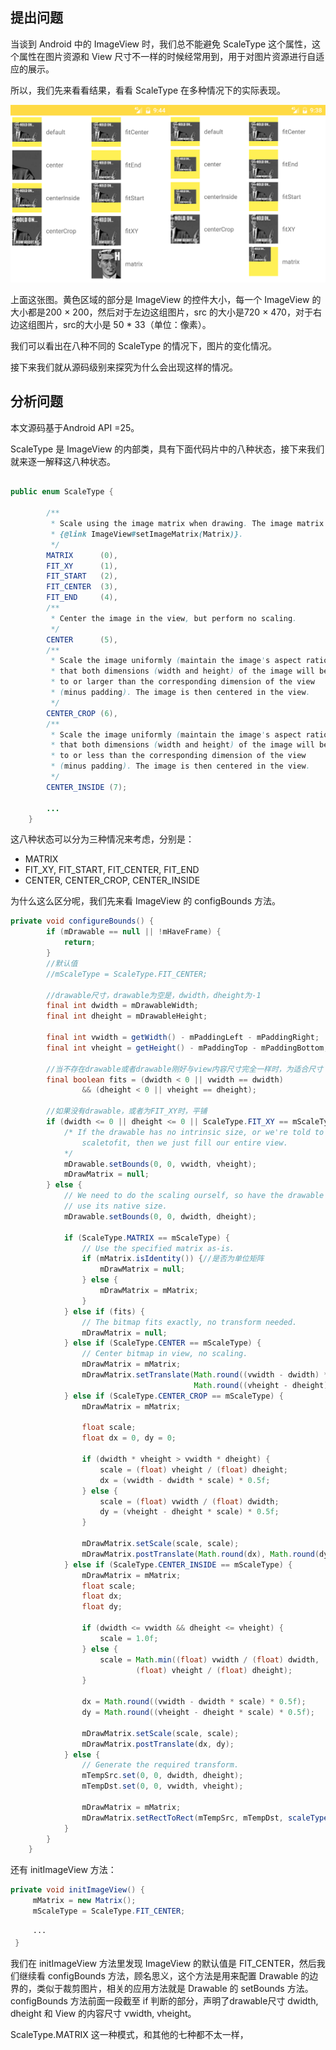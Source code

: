 ## 提出问题

当谈到 Android 中的 ImageView 时，我们总不能避免 ScaleType 这个属性，这个属性在图片资源和 View 尺寸不一样的时候经常用到，用于对图片资源进行自适应的展示。

所以，我们先来看看结果，看看 ScaleType 在多种情况下的实际表现。


![图片1](pict1.jpg)

上面这张图。黄色区域的部分是 ImageView 的控件大小，每一个 ImageView 的大小都是200 × 200，然后对于左边这组图片，src 的大小是720 × 470，对于右边这组图片，src的大小是 50 * 33（单位：像素）。

我们可以看出在八种不同的 ScaleType 的情况下，图片的变化情况。

接下来我们就从源码级别来探究为什么会出现这样的情况。


## 分析问题




本文源码基于Android API =25。

ScaleType 是 ImageView 的内部类，具有下面代码片中的八种状态，接下来我们就来逐一解释这八种状态。

```java

public enum ScaleType {

        /**
         * Scale using the image matrix when drawing. The image matrix can be set using
         * {@link ImageView#setImageMatrix(Matrix)}.
         */
        MATRIX      (0),
        FIT_XY      (1),
        FIT_START   (2),
        FIT_CENTER  (3),
        FIT_END     (4),
        /**
         * Center the image in the view, but perform no scaling.
         */
        CENTER      (5),
        /**
         * Scale the image uniformly (maintain the image's aspect ratio) so
         * that both dimensions (width and height) of the image will be equal
         * to or larger than the corresponding dimension of the view
         * (minus padding). The image is then centered in the view.
         */
        CENTER_CROP (6),
        /**
         * Scale the image uniformly (maintain the image's aspect ratio) so
         * that both dimensions (width and height) of the image will be equal
         * to or less than the corresponding dimension of the view
         * (minus padding). The image is then centered in the view.
         */
        CENTER_INSIDE (7);

        ...
    }

```

这八种状态可以分为三种情况来考虑，分别是：
- MATRIX
- FIT_XY, FIT_START, FIT_CENTER, FIT_END
- CENTER, CENTER_CROP, CENTER_INSIDE


为什么这么区分呢，我们先来看 ImageView 的 configBounds 方法。

```java
private void configureBounds() {
        if (mDrawable == null || !mHaveFrame) {
            return;
        }
        //默认值
        //mScaleType = ScaleType.FIT_CENTER;   

        //drawable尺寸，drawable为空是，dwidth，dheight为-1
        final int dwidth = mDrawableWidth;
        final int dheight = mDrawableHeight;

        final int vwidth = getWidth() - mPaddingLeft - mPaddingRight;
        final int vheight = getHeight() - mPaddingTop - mPaddingBottom;

        //当不存在drawable或者drawable刚好与view内容尺寸完全一样时，为适合尺寸
        final boolean fits = (dwidth < 0 || vwidth == dwidth)
                && (dheight < 0 || vheight == dheight);

        //如果没有drawable，或者为FIT_XY时，平铺
        if (dwidth <= 0 || dheight <= 0 || ScaleType.FIT_XY == mScaleType) {
            /* If the drawable has no intrinsic size, or we're told to
                scaletofit, then we just fill our entire view.
            */
            mDrawable.setBounds(0, 0, vwidth, vheight);
            mDrawMatrix = null;
        } else {
            // We need to do the scaling ourself, so have the drawable
            // use its native size.
            mDrawable.setBounds(0, 0, dwidth, dheight);

            if (ScaleType.MATRIX == mScaleType) {
                // Use the specified matrix as-is.
                if (mMatrix.isIdentity()) {//是否为单位矩阵
                    mDrawMatrix = null;
                } else {
                    mDrawMatrix = mMatrix;
                }
            } else if (fits) {
                // The bitmap fits exactly, no transform needed.
                mDrawMatrix = null;
            } else if (ScaleType.CENTER == mScaleType) {
                // Center bitmap in view, no scaling.
                mDrawMatrix = mMatrix;
                mDrawMatrix.setTranslate(Math.round((vwidth - dwidth) * 0.5f),
                                         Math.round((vheight - dheight) * 0.5f));
            } else if (ScaleType.CENTER_CROP == mScaleType) {
                mDrawMatrix = mMatrix;

                float scale;
                float dx = 0, dy = 0;

                if (dwidth * vheight > vwidth * dheight) {
                    scale = (float) vheight / (float) dheight;
                    dx = (vwidth - dwidth * scale) * 0.5f;
                } else {
                    scale = (float) vwidth / (float) dwidth;
                    dy = (vheight - dheight * scale) * 0.5f;
                }

                mDrawMatrix.setScale(scale, scale);
                mDrawMatrix.postTranslate(Math.round(dx), Math.round(dy));
            } else if (ScaleType.CENTER_INSIDE == mScaleType) {
                mDrawMatrix = mMatrix;
                float scale;
                float dx;
                float dy;

                if (dwidth <= vwidth && dheight <= vheight) {
                    scale = 1.0f;
                } else {
                    scale = Math.min((float) vwidth / (float) dwidth,
                            (float) vheight / (float) dheight);
                }

                dx = Math.round((vwidth - dwidth * scale) * 0.5f);
                dy = Math.round((vheight - dheight * scale) * 0.5f);

                mDrawMatrix.setScale(scale, scale);
                mDrawMatrix.postTranslate(dx, dy);
            } else {
                // Generate the required transform.
                mTempSrc.set(0, 0, dwidth, dheight);
                mTempDst.set(0, 0, vwidth, vheight);

                mDrawMatrix = mMatrix;
                mDrawMatrix.setRectToRect(mTempSrc, mTempDst, scaleTypeToScaleToFit(mScaleType));
            }
        }
    }
```

还有 initImageView 方法：
```java
private void initImageView() {
     mMatrix = new Matrix();
     mScaleType = ScaleType.FIT_CENTER;

     ···
 }
```

我们在 initImageView 方法里发现 ImageView 的默认值是 FIT_CENTER，然后我们继续看 configBounds 方法，顾名思义，这个方法是用来配置 Drawable 的边界的，类似于裁剪图片，相关的应用方法就是 Drawable 的 setBounds 方法。configBounds 方法前面一段截至 if 判断的部分，声明了drawable尺寸 dwidth, dheight 和 View 的内容尺寸 vwidth, vheight。

ScaleType.MATRIX 这一种模式，和其他的七种都不太一样，
